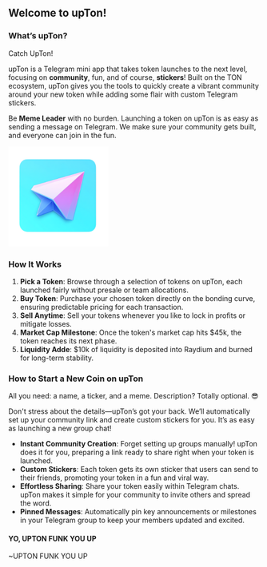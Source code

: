 ## Welcome to upTon! 

### What’s upTon?

Catch UpTon!

upTon is a Telegram mini app that takes token launches to the next level, focusing on **community**, fun, and of course, **stickers**! Built on the TON ecosystem, upTon gives you the tools to quickly create a vibrant community around your new token while adding some flair with custom Telegram stickers.

Be **Meme Leader** with no burden. Launching a token on upTon is as easy as sending a message on Telegram. We make sure your community gets built, and everyone can join in the fun.


<img src="./images/logo.png" alt="upTon Logo" width="200"/>

### How It Works

1. **Pick a Token**: Browse through a selection of tokens on upTon, each launched fairly without presale or team allocations.
2. **Buy Token**: Purchase your chosen token directly on the bonding curve, ensuring predictable pricing for each transaction.
3. **Sell Anytime**: Sell your tokens whenever you like to lock in profits or mitigate losses.
4. **Market Cap Milestone**: Once the token's market cap hits $45k, the token reaches its next phase.
5. **Liquidity Adde**: $10k of liquidity is deposited into Raydium and burned for long-term stability.

### How to Start a New Coin on upTon

All you need: a name, a ticker, and a meme. Description? Totally optional. 😎

Don't stress about the details—upTon’s got your back. We’ll automatically set up your community link and create custom stickers for you. It’s as easy as launching a new group chat!

- **Instant Community Creation**: Forget setting up groups manually! upTon does it for you, preparing a link ready to share right when your token is launched.
- **Custom Stickers**: Each token gets its own sticker that users can send to their friends, promoting your token in a fun and viral way.
- **Effortless Sharing**: Share your token easily within Telegram chats. upTon makes it simple for your community to invite others and spread the word.
- **Pinned Messages**: Automatically pin key announcements or milestones in your Telegram group to keep your members updated and excited.



#### YO, UPTON FUNK YOU UP 
~UPTON FUNK YOU UP

